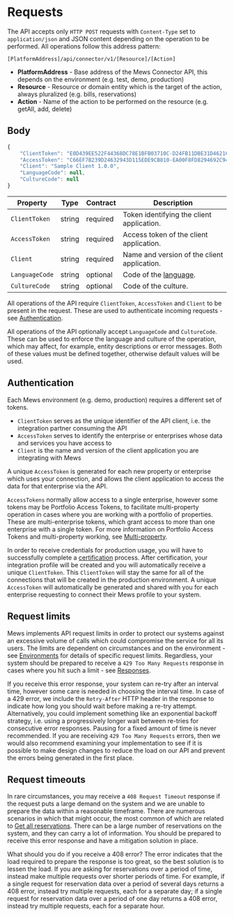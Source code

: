 # Requests

The API accepts only `HTTP POST` requests with `Content-Type` set to `application/json` and JSON content depending on the operation to be performed. All operations follow this address pattern:

```text
[PlatformAddress]/api/connector/v1/[Resource]/[Action]
```

* **PlatformAddress** - Base address of the Mews Connector API, this depends on the environment \(e.g. test, demo, production\)
* **Resource** - Resource or domain entity which is the target of the action, always pluralized \(e.g. bills, reservations\)
* **Action** - Name of the action to be performed on the resource \(e.g. getAll, add, delete\)

## Body

```javascript
{
    "ClientToken": "E0D439EE522F44368DC78E1BFB03710C-D24FB11DBE31D4621C4817E028D9E1D",
    "AccessToken": "C66EF7B239D24632943D115EDE9CB810-EA00F8FD8294692C940F6B5A8F9453D",
    "Client": "Sample Client 1.0.0",
    "LanguageCode": null,
    "CultureCode": null 
}
```

| Property | Type | Contract | Description |
| --- | --- | --- | --- |
| `ClientToken` | string | required | Token identifying the client application. |
| `AccessToken` | string | required | Access token of the client application. |
| `Client` | string | required | Name and version of the client application. |
| `LanguageCode` | string | optional | Code of the [language](../operations/languages.md#language). |
| `CultureCode` | string | optional | Code of the culture. |

All operations of the API require `ClientToken`, `AccessToken` and `Client` to be present in the request. These are used to authenticate incoming requests - see [Authentication](#authentication).

All operations of the API optionally accept `LanguageCode` and `CultureCode`. These can be used to enforce the language and culture of the operation, which may affect, for example, entity descriptions or error messages. Both of these values must be defined together, otherwise default values will be used.

## Authentication

Each Mews environment (e.g. demo, production) requires a different set of tokens.

* `ClientToken` serves as the unique identifier of the API client, i.e. the integration partner consuming the API
* `AccessToken` serves to identify the enterprise or enterprises whose data and services you have access to
* `Client` is the name and version of the client application you are integrating with Mews

A unique `AccessToken` is generated for each new property or enterprise which uses your connection, and allows the client application to access the data for that enterprise via the API.

`AccessTokens` normally allow access to a single enterprise, however some tokens may be Portfolio Access Tokens, to facilitate multi-property operation in cases where you are working with a portfolio of properties.
These are multi-enterprise tokens, which grant access to more than one enterprise with a single token.
For more information on Portfolio Access Tokens and multi-property working, see [Multi-property](multi-property.md).

In order to receive credentials for production usage, you will have to successfully complete a [certification](certification.md) process. After certification, your integration profile will be created and you will automatically receive a unique `ClientToken`. This `ClientToken` will stay the same for all of the connections that will be created in the production environment.
A unique `AccessToken` will automatically be generated and shared with you for each enterprise requesting to connect their Mews profile to your system.

## Request limits

Mews implements API request limits in order to protect our systems against an excessive volume of calls which could compromise the service for all its users.
The limits are dependent on circumstances and on the environment - see [Environments](environments.md) for details of specific request limits.
Regardless, your system should be prepared to receive a `429 Too Many Requests` response in cases where you hit such a limit - see [Responses](responses.md).

If you receive this error response, your system can re-try after an interval time, however some care is needed in choosing the interval time.
In case of a 429 error, we include the `Retry-After` HTTP header in the response to indicate how long you should wait before making a re-try attempt.
Alternatively, you could implement something like an exponential backoff strategy, i.e. using a progressively longer wait between re-tries for consecutive error responses. Pausing for a fixed amount of time is never recommended.
If you are receiving `429 Too Many Requests` errors, then we would also recommend examining your implementation to see if it is possible to make design changes to reduce the load on our API and prevent the errors being generated in the first place.

## Request timeouts

In rare circumstances, you may receive a `408 Request Timeout` response if the request puts a large demand on the system and we are unable to prepare the data within a reasonable timeframe.
There are numerous scenarios in which that might occur, the most common of which are related to [Get all reservations](../operations/reservations.md#get-all-reservations-ver-2023-06-06).
There can be a large number of reservations on the system, and they can carry a lot of information. You should be prepared to receive this error response and have a mitigation solution in place.

What should you do if you receive a 408 error? The error indicates that the load required to prepare the response is too great, so the best solution is to lessen the load.
If you are asking for reservations over a period of time, instead make multiple requests over shorter periods of time.
For example, if a single request for reservation data over a period of several days returns a 408 error, instead try multiple requests, each for a separate day;
if a single request for reservation data over a period of one day returns a 408 error, instead try multiple requests, each for a separate hour.
